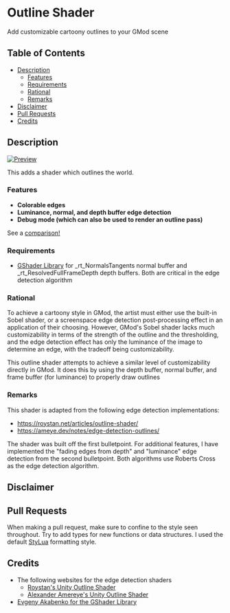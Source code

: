 # Outline Shader <!-- omit from toc -->

Add customizable cartoony outlines to your GMod scene

## Table of Contents <!-- omit from toc -->

- [Description](#description)
  - [Features](#features)
  - [Requirements](#requirements)
  - [Rational](#rational)
  - [Remarks](#remarks)
- [Disclaimer](#disclaimer)
- [Pull Requests](#pull-requests)
- [Credits](#credits)

## Description

[![Preview](https://img.youtube.com/vi/pENsg6CckkU/0.jpg)](https://www.youtube.com/watch?v=pENsg6CckkU)

This adds a shader which outlines the world.

### Features

- **Colorable edges**
- **Luminance, normal, and depth buffer edge detection**
- **Debug mode (which can also be used to render an outline pass)** 

See a [comparison!](/COMPARISON.md)

### Requirements

- [GShader Library](https://steamcommunity.com/sharedfiles/filedetails/?id=3542644649) for _rt_NormalsTangents normal buffer and _rt_ResolvedFullFrameDepth depth buffers. Both are critical in the edge detection algorithm

### Rational

To achieve a cartoony style in GMod, the artist must either use the built-in Sobel shader, or a screenspace edge detection post-processing effect in an application of their choosing. However, GMod's Sobel shader lacks much customizability in terms of the strength of the outline and the thresholding, and the edge detection effect has only the luminance of the image to determine an edge, with the tradeoff being customizability.

This outline shader attempts to achieve a similar level of customizability directly in GMod. It does this by using the depth buffer, normal buffer, and frame buffer (for luminance) to properly draw outlines

### Remarks

This shader is adapted from the following edge detection implementations:

- https://roystan.net/articles/outline-shader/
- https://ameye.dev/notes/edge-detection-outlines/

The shader was built off the first bulletpoint. For additional features, I have implemented the "fading edges from depth" and "luminance" edge detection from the second bulletpoint. Both algorithms use Roberts Cross as the edge detection algorithm.

## Disclaimer

## Pull Requests

When making a pull request, make sure to confine to the style seen throughout. Try to add types for new functions or data structures. I used the default [StyLua](https://github.com/JohnnyMorganz/StyLua) formatting style.

## Credits

- The following websites for the edge detection shaders
  - [Roystan's Unity Outline Shader](https://roystan.net/articles/outline-shader/)
  - [Alexander Amereye's Unity Outline Shader](https://ameye.dev/notes/edge-detection-outlines/)
- [Evgeny Akabenko for the GShader Library](https://steamcommunity.com/sharedfiles/filedetails/?id=3542644649)
